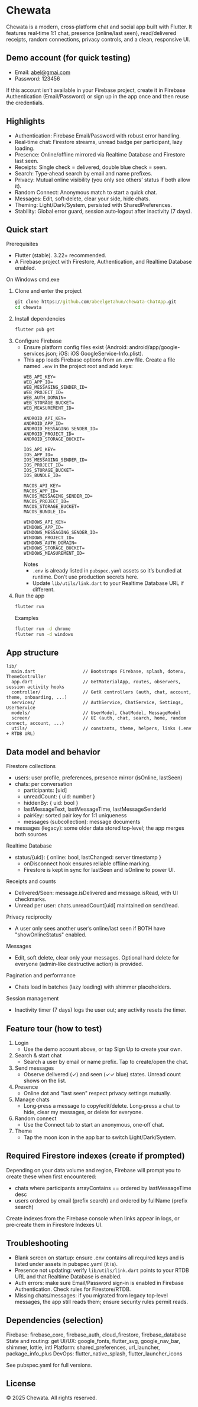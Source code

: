 
# Chewata

Chewata is a modern, cross‑platform chat and social app built with Flutter. It features real‑time 1:1 chat, presence (online/last seen), read/delivered receipts, random connections, privacy controls, and a clean, responsive UI.


## Demo account (for quick testing)
- Email: abel@gmai.com
- Password: 123456

If this account isn’t available in your Firebase project, create it in Firebase Authentication (Email/Password) or sign up in the app once and then reuse the credentials.


## Highlights
- Authentication: Firebase Email/Password with robust error handling.
- Real‑time chat: Firestore streams, unread badge per participant, lazy loading.
- Presence: Online/offline mirrored via Realtime Database and Firestore last seen.
- Receipts: Single check = delivered, double blue check = seen.
- Search: Type‑ahead search by email and name prefixes.
- Privacy: Mutual online visibility (you only see others’ status if both allow it).
- Random Connect: Anonymous match to start a quick chat.
- Messages: Edit, soft‑delete, clear your side, hide chats.
- Theming: Light/Dark/System, persisted with SharedPreferences.
- Stability: Global error guard, session auto‑logout after inactivity (7 days).


## Quick start
Prerequisites
- Flutter (stable). 3.22+ recommended.
- A Firebase project with Firestore, Authentication, and Realtime Database enabled.

On Windows cmd.exe
1) Clone and enter the project
	```bat
	git clone https://github.com/abeelgetahun/chewata-ChatApp.git
	cd chewata
	```
2) Install dependencies
	```bat
	flutter pub get
	```
3) Configure Firebase
	- Ensure platform config files exist (Android: android/app/google-services.json; iOS: iOS GoogleService-Info.plist).
	- This app loads Firebase options from an .env file. Create a file named `.env` in the project root and add keys:
	  ```
	  WEB_API_KEY=
	  WEB_APP_ID=
	  WEB_MESSAGING_SENDER_ID=
	  WEB_PROJECT_ID=
	  WEB_AUTH_DOMAIN=
	  WEB_STORAGE_BUCKET=
	  WEB_MEASUREMENT_ID=

	  ANDROID_API_KEY=
	  ANDROID_APP_ID=
	  ANDROID_MESSAGING_SENDER_ID=
	  ANDROID_PROJECT_ID=
	  ANDROID_STORAGE_BUCKET=

	  IOS_API_KEY=
	  IOS_APP_ID=
	  IOS_MESSAGING_SENDER_ID=
	  IOS_PROJECT_ID=
	  IOS_STORAGE_BUCKET=
	  IOS_BUNDLE_ID=

	  MACOS_API_KEY=
	  MACOS_APP_ID=
	  MACOS_MESSAGING_SENDER_ID=
	  MACOS_PROJECT_ID=
	  MACOS_STORAGE_BUCKET=
	  MACOS_BUNDLE_ID=

	  WINDOWS_API_KEY=
	  WINDOWS_APP_ID=
	  WINDOWS_MESSAGING_SENDER_ID=
	  WINDOWS_PROJECT_ID=
	  WINDOWS_AUTH_DOMAIN=
	  WINDOWS_STORAGE_BUCKET=
	  WINDOWS_MEASUREMENT_ID=
	  ```
	  Notes
	  - `.env` is already listed in `pubspec.yaml` assets so it’s bundled at runtime. Don’t use production secrets here.
	  - Update `lib/utils/link.dart` to your Realtime Database URL if different.
4) Run the app
	```bat
	flutter run
	```
	Examples
	```bat
	flutter run -d chrome
	flutter run -d windows
	```


## App structure
```
lib/
  main.dart                  // Bootstraps Firebase, splash, dotenv, ThemeController
  app.dart                   // GetMaterialApp, routes, observers, session activity hooks
  controller/                // GetX controllers (auth, chat, account, theme, onboarding, ...)
  services/                  // AuthService, ChatService, Settings, UserService
  models/                    // UserModel, ChatModel, MessageModel
  screen/                    // UI (auth, chat, search, home, random connect, account, ...)
  utils/                     // constants, theme, helpers, links (.env + RTDB URL)
```


## Data model and behavior
Firestore collections
- users: user profile, preferences, presence mirror (isOnline, lastSeen)
- chats: per conversation
  - participants: [uid]
  - unreadCount: { uid: number }
  - hiddenBy: { uid: bool }
  - lastMessageText, lastMessageTime, lastMessageSenderId
  - pairKey: sorted pair key for 1:1 uniqueness
  - messages (subcollection): message documents
- messages (legacy): some older data stored top‑level; the app merges both sources

Realtime Database
- status/{uid}: { online: bool, lastChanged: server timestamp }
  - onDisconnect hook ensures reliable offline marking.
  - Firestore is kept in sync for lastSeen and isOnline to power UI.

Receipts and counts
- Delivered/Seen: message.isDelivered and message.isRead, with UI checkmarks.
- Unread per user: chats.unreadCount[uid] maintained on send/read.

Privacy reciprocity
- A user only sees another user’s online/last seen if BOTH have "showOnlineStatus" enabled.

Messages
- Edit, soft delete, clear only your messages. Optional hard delete for everyone (admin‑like destructive action) is provided.

Pagination and performance
- Chats load in batches (lazy loading) with shimmer placeholders.

Session management
- Inactivity timer (7 days) logs the user out; any activity resets the timer.


## Feature tour (how to test)
1) Login
	- Use the demo account above, or tap Sign Up to create your own.
2) Search & start chat
	- Search a user by email or name prefix. Tap to create/open the chat.
3) Send messages
	- Observe delivered (✓) and seen (✓✓ blue) states. Unread count shows on the list.
4) Presence
	- Online dot and "last seen" respect privacy settings mutually.
5) Manage chats
	- Long‑press a message to copy/edit/delete. Long‑press a chat to hide, clear my messages, or delete for everyone.
6) Random connect
	- Use the Connect tab to start an anonymous, one‑off chat.
7) Theme
	- Tap the moon icon in the app bar to switch Light/Dark/System.


## Required Firestore indexes (create if prompted)
Depending on your data volume and region, Firebase will prompt you to create these when first encountered:
- chats where participants arrayContains == <uid> ordered by lastMessageTime desc
- users ordered by email (prefix search) and ordered by fullName (prefix search)

Create indexes from the Firebase console when links appear in logs, or pre‑create them in Firestore Indexes UI.


## Troubleshooting
- Blank screen on startup: ensure .env contains all required keys and is listed under assets in pubspec.yaml (it is).
- Presence not updating: verify `lib/utils/link.dart` points to your RTDB URL and that Realtime Database is enabled.
- Auth errors: make sure Email/Password sign‑in is enabled in Firebase Authentication. Check rules for Firestore/RTDB.
- Missing chats/messages: if you migrated from legacy top‑level messages, the app still reads them; ensure security rules permit reads.


## Dependencies (selection)
Firebase: firebase_core, firebase_auth, cloud_firestore, firebase_database
State and routing: get
UI/UX: google_fonts, flutter_svg, google_nav_bar, shimmer, lottie, intl
Platform: shared_preferences, url_launcher, package_info_plus
DevOps: flutter_native_splash, flutter_launcher_icons

See pubspec.yaml for full versions.


## License
© 2025 Chewata. All rights reserved.